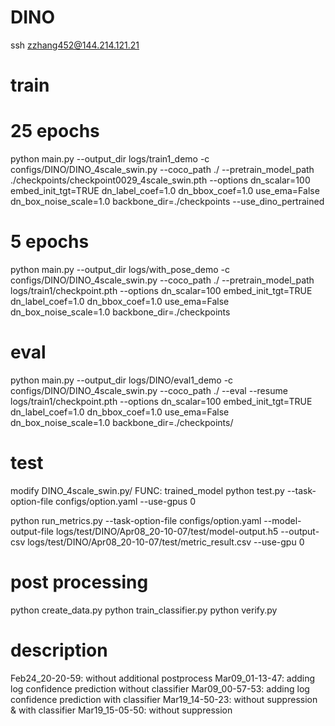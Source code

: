 # DINO

ssh zzhang452@144.214.121.21

# train
# 25 epochs
python main.py --output_dir logs/train1_demo -c configs/DINO/DINO_4scale_swin.py --coco_path ./ --pretrain_model_path ./checkpoints/checkpoint0029_4scale_swin.pth --options dn_scalar=100 embed_init_tgt=TRUE  dn_label_coef=1.0 dn_bbox_coef=1.0 use_ema=False  dn_box_noise_scale=1.0 backbone_dir=./checkpoints --use_dino_pertrained

# 5 epochs
python main.py --output_dir logs/with_pose_demo -c configs/DINO/DINO_4scale_swin.py --coco_path ./ --pretrain_model_path logs/train1/checkpoint.pth --options dn_scalar=100 embed_init_tgt=TRUE  dn_label_coef=1.0 dn_bbox_coef=1.0 use_ema=False  dn_box_noise_scale=1.0 backbone_dir=./checkpoints

# eval
python main.py   --output_dir logs/DINO/eval1_demo -c configs/DINO/DINO_4scale_swin.py --coco_path ./  --eval      --resume logs/train1/checkpoint.pth     --options dn_scalar=100 embed_init_tgt=TRUE     dn_label_coef=1.0 dn_bbox_coef=1.0 use_ema=False     dn_box_noise_scale=1.0 backbone_dir=./checkpoints/

# test
modify DINO_4scale_swin.py/ FUNC: trained_model
python test.py  --task-option-file configs/option.yaml --use-gpus 0

python run_metrics.py         --task-option-file configs/option.yaml         --model-output-file logs/test/DINO/Apr08_20-10-07/test/model-output.h5         --output-csv logs/test/DINO/Apr08_20-10-07/test/metric_result.csv         --use-gpu 0

# post processing
python create_data.py
python train_classifier.py
python verify.py

# description
Feb24_20-20-59: without additional postprocess
Mar09_01-13-47: adding log confidence prediction without classifier
Mar09_00-57-53: adding log confidence prediction with classifier
Mar19_14-50-23: without suppression & with classifier
Mar19_15-05-50: without suppression